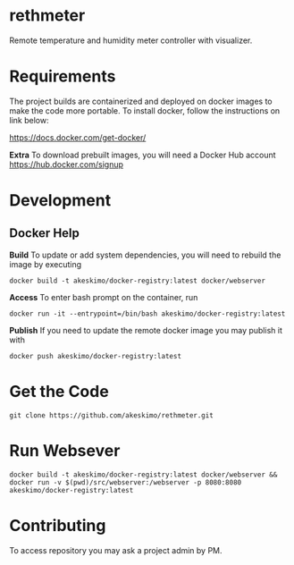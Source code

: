 # rethmeter
Remote temperature and humidity meter controller with visualizer.

# Requirements
The project builds are containerized and deployed on docker images to make the code
more portable. To install docker, follow the instructions on link below:

https://docs.docker.com/get-docker/

**Extra**
To download prebuilt images, you will need a Docker Hub account
https://hub.docker.com/signup

# Development

## Docker Help

**Build**
To update or add system dependencies, you will need to rebuild the image by executing

`docker build -t akeskimo/docker-registry:latest docker/webserver`

**Access**
To enter bash prompt on the container, run

`docker run -it --entrypoint=/bin/bash akeskimo/docker-registry:latest`

**Publish**
If you need to update the remote docker image you may publish it with

`docker push akeskimo/docker-registry:latest`

# Get the Code
`git clone https://github.com/akeskimo/rethmeter.git`

# Run Websever

`docker build -t akeskimo/docker-registry:latest docker/webserver && docker run -v $(pwd)/src/webserver:/webserver -p 8080:8080 akeskimo/docker-registry:latest`

# Contributing
To access repository you may ask a project admin by PM.
